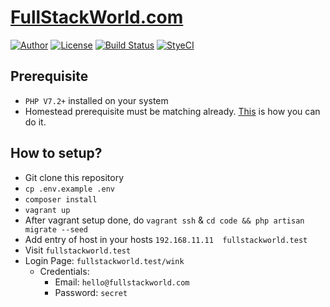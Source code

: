 # [FullStackWorld.com](https://fullstackworld.com/)

[![Author](http://img.shields.io/badge/author-@fullstack_world-blue.svg?style=flat-square)](https://twitter.com/fullstack_world)
[![License](https://img.shields.io/badge/license-MIT-brightgreen.svg?style=flat-square)](LICENSE.md)
[![Build Status](https://img.shields.io/travis/fullstackworld/fullstackworld.com/master.svg?style=flat-square)](https://travis-ci.org/fullstackworld/fullstackworld.com)
[![StyeCI](https://github.styleci.io/repos/188183391/shield)](https://github.styleci.io/repos/188183391/shield)


## Prerequisite

- `PHP V7.2+` installed on your system
- Homestead prerequisite must be matching already. [This](https://laravel.com/docs/5.8/homestead#installation-and-setup) is how you can do it.

## How to setup?

- Git clone this repository
- `cp .env.example .env`
- `composer install`
- `vagrant up`
- After vagrant setup done, do `vagrant ssh` & `cd code && php artisan migrate --seed`
- Add entry of host in your hosts `192.168.11.11  fullstackworld.test`
- Visit `fullstackworld.test`
- Login Page: `fullstackworld.test/wink`
    - Credentials:
        - Email: `hello@fullstackworld.com`
        - Password: `secret`
